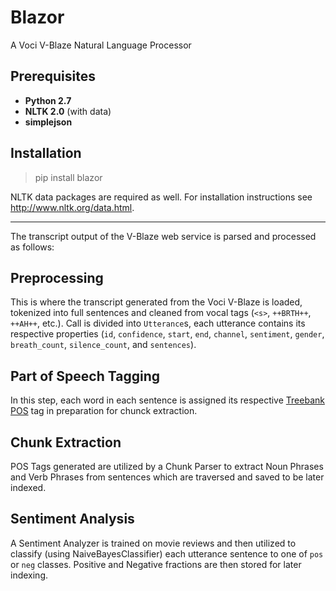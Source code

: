 Blazor
======
A Voci V-Blaze Natural Language Processor

Prerequisites
-------------
- **Python 2.7**
- **NLTK 2.0** (with data)
- **simplejson**

Installation
-------------
 > pip install blazor

NLTK data packages are required as well. For installation instructions see http://www.nltk.org/data.html.

----------
The transcript output of the V-Blaze web service is parsed and processed as follows:

Preprocessing
-------------
This is where the transcript generated from the Voci V-Blaze is loaded, tokenized into full sentences and cleaned from vocal tags (`<s>`, `++BRTH++`, `++AH++`, etc.). Call is divided into `Utterance`s, each utterance contains its respective properties (`id`, `confidence`, `start`, `end`, `channel`, `sentiment`, `gender`, `breath_count`, `silence_count`, and `sentences`).

Part of Speech Tagging
----------------------
In this step, each word in each sentence is assigned its respective [Treebank POS][1] tag in preparation for chunck extraction. 

Chunk Extraction
----------------
POS Tags generated are utilized by a Chunk Parser to extract Noun Phrases and Verb Phrases from sentences which are traversed and saved to be later indexed.

Sentiment Analysis
------------------
A Sentiment Analyzer is trained on movie reviews and then utilized to classify (using NaiveBayesClassifier) each utterance sentence to one of `pos` or `neg` classes. Positive and Negative fractions are then stored for later indexing.


  [1]: https://www.ling.upenn.edu/courses/Fall_2003/ling001/penn_treebank_pos.html/%22Treebank%20POS%22